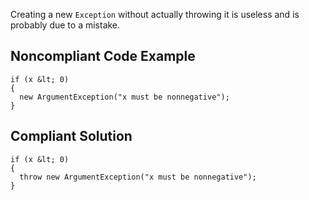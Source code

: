 
Creating a new `Exception` without actually throwing it is useless and is probably due to a mistake.

## Noncompliant Code Example


    if (x &lt; 0)
    {
      new ArgumentException("x must be nonnegative");
    }


## Compliant Solution


    if (x &lt; 0)
    {
      throw new ArgumentException("x must be nonnegative");
    }

